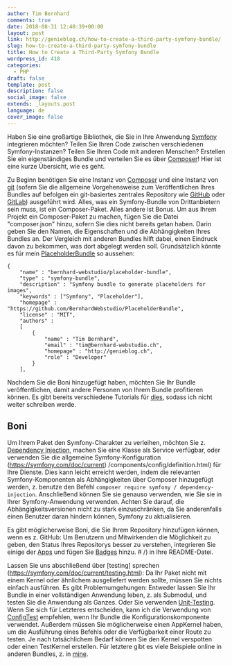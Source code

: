 ```yaml
---
author: Tim Bernhard
comments: true
date: 2018-08-31 12:40:39+00:00
layout: post
link: http://genieblog.ch/how-to-create-a-third-party-symfony-bundle/
slug: how-to-create-a-third-party-symfony-bundle
title: How to Create a Third-Party Symfony Bundle
wordpress_id: 418
categories:
  - PHP
draft: false
template: post
description: false
social_image: false
extends: _layouts.post
language: de
cover_image: false
---
```


Haben Sie eine großartige Bibliothek, die Sie in Ihre Anwendung [Symfony](https://symfony.com) integrieren möchten? Teilen Sie Ihren Code zwischen verschiedenen Symfony-Instanzen? Teilen Sie Ihren Code mit anderen Menschen? Erstellen Sie ein eigenständiges Bundle und verteilen Sie es über [Composer](https://getcomposer.org)! Hier ist eine kurze Übersicht, wie es geht.

Zu Beginn benötigen Sie eine Instanz von [Composer](https://getcomposer.org) und eine Instanz von [git](https://git-scm.com) (sofern Sie die allgemeine Vorgehensweise zum Veröffentlichen Ihres Bundles auf befolgen ein git-basiertes zentrales Repository wie [GitHub](https://github.com/bernhardWebstudio/) oder [GitLab](https://gitlab.com)) ausgeführt wird.
Alles, was ein Symfony-Bundle von Drittanbietern sein muss, ist ein Composer-Paket.
Alles andere ist Bonus.
Um aus Ihrem Projekt ein Composer-Paket zu machen, fügen Sie die Datei "composer.json" hinzu, sofern Sie dies nicht bereits getan haben.
Darin geben Sie den Namen, die Eigenschaften und die Abhängigkeiten Ihres Bundles an.
Der Vergleich mit anderen Bundles hilft dabei, einen Eindruck davon zu bekommen, was dort abgelegt werden soll.
Grundsätzlich könnte es für mein [PlaceholderBundle](https://github.com/BernhardWebstudio/PlaceholderBundle/blob/master/composer.json) so aussehen:

    
    {
        "name" : "bernhard-webstudio/placeholder-bundle",
        "type" : "symfony-bundle",
        "description" : "Symfony bundle to generate placeholders for images",
        "keywords" : ["Symfony", "Placeholder"],
        "homepage" : "https://github.com/BernhardWebstudio/PlaceholderBundle",
        "license" : "MIT",
        "authors" :
        [
            {
                "name" : "Tim Bernhard",
                "email" : "tim@bernhard-webstudio.ch",
                "homepage" : "http://genieblog.ch",
                "role" : "Developer"
            }
        ],

Nachdem Sie die Boni hinzugefügt haben, möchten Sie Ihr Bundle veröffentlichen, damit andere Personen von Ihrem Bundle profitieren können.
Es gibt bereits verschiedene Tutorials für [dies](https://blog.jgrossi.com/2013/creating-your-first-composer-packagist-package/), sodass ich nicht weiter schreiben werde. 

## Boni

Um Ihrem Paket den Symfony-Charakter zu verleihen, möchten Sie z. [Dependency Injection](https://symfony.com/doc/current/components/dependency_injection.html), machen Sie eine Klasse als Service verfügbar, oder verwenden Sie die allgemeine Symfony-Konfiguration (https://symfony.com/doc/current) /components/config/definition.html) für Ihre Dienste.
Dies kann leicht erreicht werden, indem die relevanten Symfony-Komponenten als Abhängigkeiten über Composer hinzugefügt werden, z.
benutze den Befehl `composer require symfony / dependency-injection`. Anschließend können Sie sie genauso verwenden, wie Sie sie in Ihrer Symfony-Anwendung verwenden.
Achten Sie darauf, die Abhängigkeitsversionen nicht zu stark einzuschränken, da Sie anderenfalls einen Benutzer daran hindern können, Symfony zu aktualisieren.

Es gibt möglicherweise Boni, die Sie Ihrem Repository hinzufügen können, wenn es z.
GitHub: Um Benutzern und Mitwirkenden die Möglichkeit zu geben, den Status Ihres Repositorys besser zu verstehen, integrieren Sie einige der [Apps](https://github.com/marketplace) und fügen Sie [Badges](https://shields.io/) hinzu. # /) in Ihre README-Datei.

Lassen Sie uns abschließend über [testing] sprechen (https://symfony.com/doc/current/testing.html): Da Ihr Paket nicht mit einem Kernel oder ähnlichem ausgeliefert werden sollte, müssen Sie nichts einfach ausführen.
Es gibt Problemumgehungen: Entweder lassen Sie Ihr Bundle in einer vollständigen Anwendung leben, z.
als Submodul, und testen Sie die Anwendung als Ganzes.
Oder Sie verwenden [Unit-Testing](https://symfony.com/doc/current/create_framework/unit_testing.html). Wenn Sie sich für Letzteres entscheiden, kann ich die Verwendung von [ConfigTest](https://github.com/SymfonyTest/SymfonyConfigTest) empfehlen, wenn Ihr Bundle die Konfigurationskomponente verwendet.
Außerdem müssen Sie möglicherweise einen AppKernel haben, um die Ausführung eines Befehls oder die Verfügbarkeit einer Route zu testen.
Je nach tatsächlichem Bedarf können Sie den Kernel verspotten oder einen TestKernel erstellen.
Für letztere gibt es viele Beispiele online in anderen Bundles, z.
in [mine](https://github.com/BernhardWebstudio/PlaceholderBundle/blob/master/Tests/AppKernel.php).
